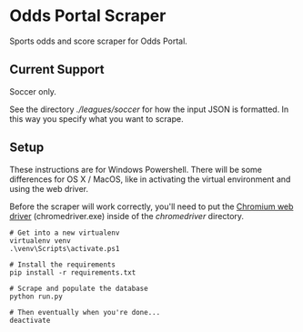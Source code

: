 # Odds Portal Scraper
Sports odds and score scraper for Odds Portal.

## Current Support
Soccer only.

See the directory *./leagues/soccer* for how the input JSON is formatted. In this way you specify what you want to scrape.

## Setup
These instructions are for Windows Powershell. There will be some differences for OS X / MacOS, like in activating the virtual environment and using the web driver.

Before the scraper will work correctly, you'll need to put the [Chromium web driver](https://sites.google.com/a/chromium.org/chromedriver/) (chromedriver.exe) inside of the *chromedriver* directory.
```
# Get into a new virtualenv
virtualenv venv
.\venv\Scripts\activate.ps1

# Install the requirements
pip install -r requirements.txt

# Scrape and populate the database
python run.py

# Then eventually when you're done...
deactivate
```

